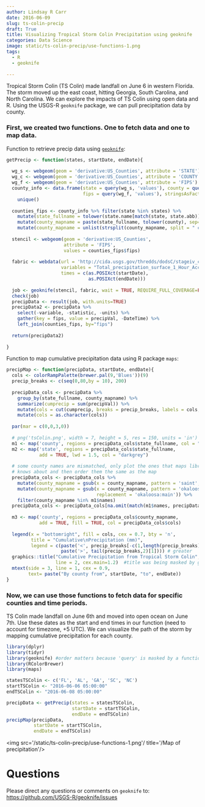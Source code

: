```yaml
---
author: Lindsay R Carr
date: 2016-06-09
slug: ts-colin-precip
draft: True
title: Visualizing Tropical Storm Colin Precipitation using geoknife
categories: Data Science
image: static/ts-colin-precip/use-functions-1.png
tags: 
  - R
  - geoknife
 
---
```

Tropical Storm Colin (TS Colin) made landfall on June 6 in western Florida. The storm moved up the east coast, hitting Georgia, South Carolina, and North Carolina. We can explore the impacts of TS Colin using open data and R. Using the USGS-R `geoknife` package, we can pull precipitation data by county.

### First, we created two functions. One to fetch data and one to map data.

Function to retrieve precip data using [`geoknife`](https://github.com/USGS-R/geoknife):

``` r
getPrecip <- function(states, startDate, endDate){
  
  wg_s <- webgeom(geom = 'derivative:US_Counties', attribute = 'STATE')
  wg_c <- webgeom(geom = 'derivative:US_Counties', attribute = 'COUNTY')
  wg_f <- webgeom(geom = 'derivative:US_Counties', attribute = 'FIPS')
  county_info <- data.frame(state = query(wg_s, 'values'), county = query(wg_c, 'values'), 
                            fips = query(wg_f, 'values'), stringsAsFactors = FALSE) %>% 
    unique() 
  
  counties_fips <- county_info %>% filter(state %in% states) %>%
    mutate(state_fullname = tolower(state.name[match(state, state.abb)])) %>%
    mutate(county_mapname = paste(state_fullname, tolower(county), sep=",")) %>%
    mutate(county_mapname = unlist(strsplit(county_mapname, split = " county")))
  
  stencil <- webgeom(geom = 'derivative:US_Counties',
                     attribute = 'FIPS',
                     values = counties_fips$fips)
  
  fabric <- webdata(url = 'http://cida.usgs.gov/thredds/dodsC/stageiv_combined', 
                    variables = "Total_precipitation_surface_1_Hour_Accumulation", 
                    times = c(as.POSIXct(startDate), 
                              as.POSIXct(endDate)))
  
  job <- geoknife(stencil, fabric, wait = TRUE, REQUIRE_FULL_COVERAGE=FALSE)
  check(job)
  precipData <- result(job, with.units=TRUE)
  precipData2 <- precipData %>% 
    select(-variable, -statistic, -units) %>% 
    gather(key = fips, value = precipVal, -DateTime) %>% 
    left_join(counties_fips, by="fips")
  
  return(precipData2)
  
}
```

Function to map cumulative precipitation data using R package `maps`:

``` r
precipMap <- function(precipData, startDate, endDate){
  cols <- colorRampPalette(brewer.pal(9,'Blues'))(9)
  precip_breaks <- c(seq(0,80,by = 10), 200)
  
  precipData_cols <- precipData %>% 
    group_by(state_fullname, county_mapname) %>% 
    summarize(cumprecip = sum(precipVal)) %>% 
    mutate(cols = cut(cumprecip, breaks = precip_breaks, labels = cols, right=FALSE)) %>% 
    mutate(cols = as.character(cols))
  
  par(mar = c(0,0,3,0))
  
  # png('tsColin.png', width = 7, height = 5, res = 150, units = 'in')
  m1 <- map('county', regions = precipData_cols$state_fullname, col = "lightgrey")
  m2 <- map('state', regions = precipData_cols$state_fullname, 
            add = TRUE, lwd = 1.5, col = "darkgrey")
  
  # some county names are mismatched, only plot the ones that maps library 
  # knows about and then order them the same as the map
  precipData_cols <- precipData_cols %>%
    mutate(county_mapname = gsub(x = county_mapname, pattern = 'saint', replacement = 'st')) %>%
    mutate(county_mapname = gsub(x = county_mapname, pattern = 'okaloosa',
                                 replacement = 'okaloosa:main')) %>%
    filter(county_mapname %in% m1$names)
  precipData_cols <- precipData_cols[na.omit(match(m1$names, precipData_cols$county_mapname)),]
  
  m3 <- map('county', regions = precipData_cols$county_mapname, 
            add = TRUE, fill = TRUE, col = precipData_cols$cols)
  
  legend(x = "bottomright", fill = cols, cex = 0.7, bty = 'n', 
         title = "Cumulative\nPrecipitation (mm)",
         legend = c(paste('<', precip_breaks[-c(1,length(precip_breaks))]), 
                    paste('>', tail(precip_breaks,2)[1]))) # greater
  graphics::title("Cumulative Precipitation from Tropical Storm Colin",
                  line = 2, cex.main=1.2)  #title was being masked by geoknife
  mtext(side = 3, line = 1, cex = 0.9, 
        text= paste("By county from", startDate, "to", endDate))
}
```

### Now, we can use those functions to fetch data for specific counties and time periods.

TS Colin made landfall on June 6th and moved into open ocean on June 7th. Use these dates as the start and end times in our function (need to account for timezone, +5 UTC). We can visualize the path of the storm by mapping cumulative precipitation for each county.

``` r
library(dplyr)
library(tidyr)
library(geoknife) #order matters because 'query' is masked by a function in dplyr
library(RColorBrewer)
library(maps)

statesTSColin <- c('FL', 'AL', 'GA', 'SC', 'NC')
startTSColin <- "2016-06-06 05:00:00"
endTSColin <- "2016-06-08 05:00:00"

precipData <- getPrecip(states = statesTSColin, 
                        startDate = startTSColin, 
                        endDate = endTSColin)
precipMap(precipData, 
          startDate = startTSColin, 
          endDate = endTSColin)
```

<img src='/static/ts-colin-precip/use-functions-1.png'/ title='/Map of precipitation'/>

Questions
=========

Please direct any questions or comments on `geoknife` to: <https://github.com/USGS-R/geoknife/issues>
